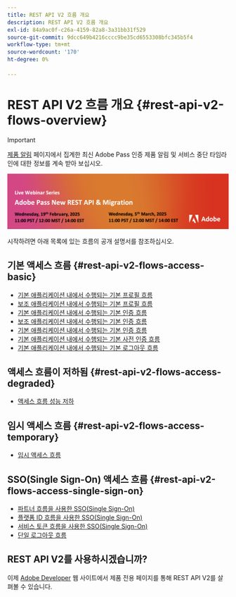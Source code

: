 ```yaml
---
title: REST API V2 흐름 개요
description: REST API V2 흐름 개요
exl-id: 84a9ac0f-c26a-4159-82a8-3a31bb31f529
source-git-commit: 9dcc649b4216cccc9be35cd6553308bfc345b5f4
workflow-type: tm+mt
source-wordcount: '170'
ht-degree: 0%

---
```


# REST API V2 흐름 개요 {#rest-api-v2-flows-overview}

>[!IMPORTANT]
>
> [제품 알림](/help/authentication/product-announcements.md) 페이지에서 집계한 최신 Adobe Pass 인증 제품 알림 및 서비스 중단 타임라인에 대한 정보를 계속 받아 보십시오.

<a href="https://experienceleague.adobe.com/en/docs/pass/authentication/product-announcements">![라이브 웨비나 시리즈](/help/authentication/assets/rest-api-v2/live-webinar-series-banner.png)</a>

시작하려면 아래 목록에 있는 흐름의 공개 설명서를 참조하십시오.

## 기본 액세스 흐름 {#rest-api-v2-flows-access-basic}

* [기본 애플리케이션 내에서 수행되는 기본 프로필 흐름](basic-access-flows/rest-api-v2-basic-profiles-primary-application-flow.md)
* [보조 애플리케이션 내에서 수행되는 기본 프로필 흐름](basic-access-flows/rest-api-v2-basic-profiles-secondary-application-flow.md)
* [기본 애플리케이션 내에서 수행되는 기본 인증 흐름](basic-access-flows/rest-api-v2-basic-authentication-primary-application-flow.md)
* [보조 애플리케이션 내에서 수행되는 기본 인증 흐름](basic-access-flows/rest-api-v2-basic-authentication-secondary-application-flow.md)
* [기본 애플리케이션 내에서 수행되는 기본 인증 흐름](basic-access-flows/rest-api-v2-basic-authorization-primary-application-flow.md)
* [기본 애플리케이션 내에서 수행되는 기본 사전 인증 흐름](basic-access-flows/rest-api-v2-basic-preauthorization-primary-application-flow.md)
* [기본 애플리케이션 내에서 수행되는 기본 로그아웃 흐름](basic-access-flows/rest-api-v2-basic-logout-primary-application-flow.md)

## 액세스 흐름이 저하됨 {#rest-api-v2-flows-access-degraded}

* [액세스 흐름 성능 저하](degraded-access-flows/rest-api-v2-access-degraded-flows.md)

## 임시 액세스 흐름 {#rest-api-v2-flows-access-temporary}

* [임시 액세스 흐름](temporary-access-flows/rest-api-v2-access-temporary-flows.md)

## SSO(Single Sign-On) 액세스 흐름 {#rest-api-v2-flows-access-single-sign-on}

* [파트너 흐름을 사용한 SSO(Single Sign-On)](single-sign-on-access-flows/rest-api-v2-single-sign-on-partner-flows.md)
* [플랫폼 ID 흐름을 사용한 SSO(Single Sign-On)](single-sign-on-access-flows/rest-api-v2-single-sign-on-platform-identity-flows.md)
* [서비스 토큰 흐름을 사용한 SSO(Single Sign-On)](single-sign-on-access-flows/rest-api-v2-single-sign-on-service-token-flows.md)
* [단일 로그아웃 흐름](single-sign-on-access-flows/rest-api-v2-single-sign-on-logout-flow.md)

## REST API V2를 사용하시겠습니까?

이제 [Adobe Developer](https://developer.adobe.com/adobe-pass/) 웹 사이트에서 제품 전용 페이지를 통해 REST API V2를 살펴볼 수 있습니다.
